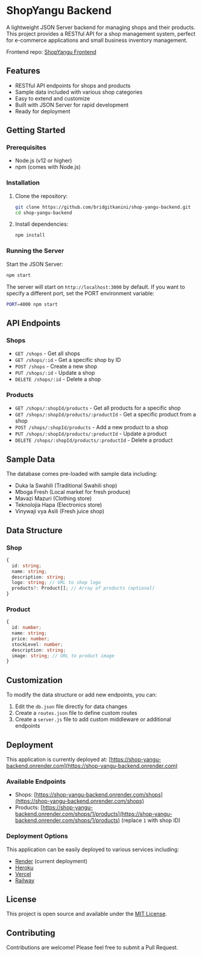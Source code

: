# ShopYangu Backend

A lightweight JSON Server backend for managing shops and their products. This project provides a RESTful API for a shop management system, perfect for e-commerce applications and small business inventory management.

Frontend repo: [ShopYangu Frontend](https://github.com/bridgitkanini/shop-yangu)

## Features

- RESTful API endpoints for shops and products
- Sample data included with various shop categories
- Easy to extend and customize
- Built with JSON Server for rapid development
- Ready for deployment

## Getting Started

### Prerequisites

- Node.js (v12 or higher)
- npm (comes with Node.js)

### Installation

1. Clone the repository:
   ```bash
   git clone https://github.com/bridgitkanini/shop-yangu-backend.git
   cd shop-yangu-backend
   ```

2. Install dependencies:
   ```bash
   npm install
   ```

### Running the Server

Start the JSON Server:
```bash
npm start
```

The server will start on `http://localhost:3000` by default. If you want to specify a different port, set the PORT environment variable:

```bash
PORT=4000 npm start
```

## API Endpoints

### Shops

- `GET /shops` - Get all shops
- `GET /shops/:id` - Get a specific shop by ID
- `POST /shops` - Create a new shop
- `PUT /shops/:id` - Update a shop
- `DELETE /shops/:id` - Delete a shop

### Products

- `GET /shops/:shopId/products` - Get all products for a specific shop
- `GET /shops/:shopId/products/:productId` - Get a specific product from a shop
- `POST /shops/:shopId/products` - Add a new product to a shop
- `PUT /shops/:shopId/products/:productId` - Update a product
- `DELETE /shops/:shopId/products/:productId` - Delete a product

## Sample Data

The database comes pre-loaded with sample data including:

- Duka la Swahili (Traditional Swahili shop)
- Mboga Fresh (Local market for fresh produce)
- Mavazi Mazuri (Clothing store)
- Teknolojia Hapa (Electronics store)
- Vinywaji vya Asili (Fresh juice shop)

## Data Structure

### Shop
```typescript
{
  id: string;
  name: string;
  description: string;
  logo: string; // URL to shop logo
  products?: Product[]; // Array of products (optional)
}
```

### Product
```typescript
{
  id: number;
  name: string;
  price: number;
  stockLevel: number;
  description: string;
  image: string; // URL to product image
}
```

## Customization

To modify the data structure or add new endpoints, you can:

1. Edit the `db.json` file directly for data changes
2. Create a `routes.json` file to define custom routes
3. Create a `server.js` file to add custom middleware or additional endpoints

## Deployment

This application is currently deployed at: [https://shop-yangu-backend.onrender.com](https://shop-yangu-backend.onrender.com)

### Available Endpoints
- Shops: [https://shop-yangu-backend.onrender.com/shops](https://shop-yangu-backend.onrender.com/shops)
- Products: [https://shop-yangu-backend.onrender.com/shops/1/products](https://shop-yangu-backend.onrender.com/shops/1/products) (replace `1` with shop ID)

### Deployment Options
This application can be easily deployed to various services including:
- [Render](https://render.com/) (current deployment)
- [Heroku](https://www.heroku.com/)
- [Vercel](https://vercel.com/)
- [Railway](https://railway.app/)

## License

This project is open source and available under the [MIT License](LICENSE).

## Contributing

Contributions are welcome! Please feel free to submit a Pull Request.
